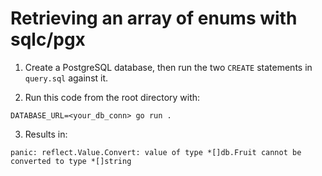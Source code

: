 # Retrieving an array of enums with sqlc/pgx

1. Create a PostgreSQL database, then run the two `CREATE` statements in `query.sql` against it.

2. Run this code from the root directory with:
```
DATABASE_URL=<your_db_conn> go run .
```

3. Results in:
```
panic: reflect.Value.Convert: value of type *[]db.Fruit cannot be converted to type *[]string
```
